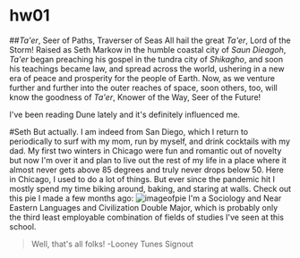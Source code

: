 # hw01

##*Ta'er*, Seer of Paths, Traverser of Seas
All hail the great *Ta'er*, Lord of the Storm! Raised as Seth Markow in the humble coastal city of *Saun Dieagoh*, *Ta'er* began preaching his gospel in the tundra city of *Shikagho*, and soon his teachings became law, and spread across the world, ushering in a new era of peace and prosperity for the people of Earth. Now, as we venture further and further into the outer reaches of space, soon others, too, will know the goodness of *Ta'er*, Knower of the Way, Seer of the Future!
 
I've been reading Dune lately and it's definitely influenced me.

#Seth
But actually. I am indeed from San Diego, which I return to periodically to surf with my mom, run by myself, and drink cocktails with my dad. My first two winters in Chicago were fun and romantic out of novelty but now I'm over it and plan to live out the rest of my life in a place where it almost never gets above 85 degrees and truly never drops below 50.
Here in Chicago, I used to do a lot of things. But ever since the pandemic hit I mostly spend my time biking around, baking, and staring at walls. Check out this pie I made a few months ago: ![imageofpie](https://photos.google.com/photo/AF1QipNtEzORSF2-G9KKYFqjh6I7af1ee3RIH22W9iQ)
I'm a Sociology and Near Eastern Languages and Civilization Double Major, which is probably only the third least employable combination of fields of studies I've seen at this school.
>Well, that's all folks!
>-Looney Tunes Signout